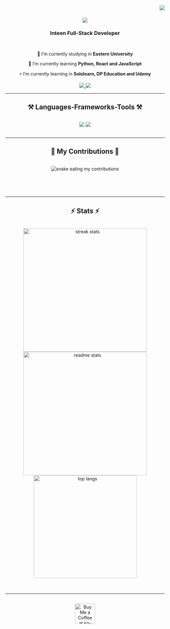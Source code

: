 
<img align="right" src="https://visitor-badge.laobi.icu/badge?page_id=pramukakoshala.pramukakoshala" />
<h1 align="center">
    <img src="https://readme-typing-svg.herokuapp.com/?font=Righteous&size=35&center=true&vCenter=true&width=500&height=70&duration=4000&lines=Hi+There!+👋;+I'm+Pramuka+Koshala!;" />
</h1>
<h3 align="center">Inteen Full-Stack Developer</h3>
<br/>

<div align="center">

 🔭 I’m currently studying in **Eastern University**
 
 🌱 I’m currently learning **Python, React and JavaScript**
 
 ⚡ I’m currently learning in **Sololearn, DP Education and Udemy**

 </div>
 
<div align="center"> 
  <a href="mailto:pramukakosala@gmail.com">
    <img src="https://img.shields.io/badge/Gmail-333333?style=for-the-badge&logo=gmail&logoColor=red" />
  </a>
  <a href="https://www.linkedin.com/in/pramuka-koshala-2b24302b8" target="_blank">
    <img src="https://img.shields.io/badge/LinkedIn-0077B5?style=for-the-badge&logo=linkedin&logoColor=white" target="_blank" />
  </a>
</div>

 <hr/>
 
<h2 align="center">⚒️ Languages-Frameworks-Tools ⚒️</h2>
<br/>
<div align="center">
    <img src="https://skillicons.dev/icons?i=java,python,react,c,html,php,css" />
    <img src="https://skillicons.dev/icons?i=javascript,mongodb,mysql,fastapi,postman,photoshop,figma" /><br>
</div>
<br/>
<hr/>
<div align="center">
  <h2>🐍 My Contributions 🐍</h2>
  <br>
  <img alt="snake eating my contributions" src="https://raw.githubusercontent.com/pramukakoshala/pramukakoshala/output/github-contribution-grid-snake.svg" />
  
  <br/><br/><br/>
</div>
<hr/>
<h2 align="center">⚡ Stats ⚡</h2>
<br>
<div align=center>
  <img width=390 src="https://github-readme-streak-stats-pramukakoshala.vercel.app/?user=pramukakoshala&count_private=true&theme=react&border_radius=10" alt="streak stats"/>
  <img width=390 src="https://github-readme-stats-pramukakoshala.vercel.app/api?username=pramukakoshala&count_private=true&show_icons=true&theme=react&rank_icon=github&border_radius=10" alt="readme stats" />
  <br/>
  <img width=325 align="center" src="https://github-readme-stats-pramukakoshala.vercel.app/api/top-langs/?username=pramukakoshala&hide=HTML&langs_count=8&layout=compact&theme=react&border_radius=10&size_weight=0.5&count_weight=0.5&exclude_repo=github-readme-stats" alt="top langs" />
</div>
<br/><br/>
<hr/>
<br/>
<div align="center">
<a href='https://ko-fi.com/V7V4RAK9C' target='_blank'><img height='64' style='border:0px;height:64px;' src='https://storage.ko-fi.com/cdn/kofi1.png?v=3' border='0' alt='Buy Me a Coffee at ko-fi.com' /></a>
</div>
<br/>
